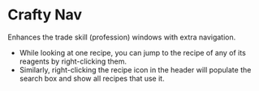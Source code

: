 # Crafty Nav

Enhances the trade skill (profession) windows with extra navigation.   
* While looking at one recipe, you can jump to the recipe of any of its reagents by right-clicking them.
* Similarly, right-clicking the recipe icon in the header will populate the search box and show all recipes that use it.
